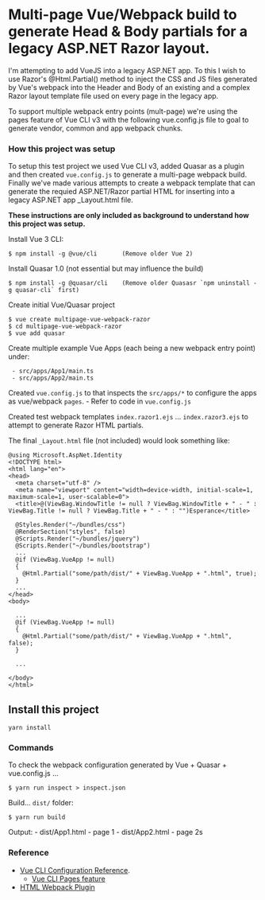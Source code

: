 # Multi-page Vue/Webpack build to generate Head & Body partials for a legacy ASP.NET Razor layout.

I'm attempting to add VueJS into a legacy ASP.NET app. To this I wish to use Razor's @Html.Partial() method to inject the CSS and JS files generated by Vue's webpack into the Header and Body of an existing and a complex Razor layout template file used on every page in the legacy app.

To support multiple webpack entry points (mult-page) we're using the pages feature of Vue CLI v3 with the following vue.config.js file to goal to generate vendor, common and app webpack chunks.

### How this project was setup

To setup this test project we used Vue CLI v3, added Quasar as a plugin and then created `vue.config.js` to generate a multi-page webpack build.   Finally we've made various attempts to create a webpack template that can generate the requied ASP.NET/Razor partial HTML for inserting into a legacy ASP.NET app _Layout.html file.

**These instructions are only included as background to understand how this project was setup.**

Install Vue 3 CLI:

    $ npm install -g @vue/cli       (Remove older Vue 2)

Install Quasar 1.0 (not essential but may influence the build)

    $ npm install -g @quasar/cli    (Remove older Quasasr `npm uninstall -g quasar-cli` first)

Create initial Vue/Quasar project 

    $ vue create multipage-vue-webpack-razor
    $ cd multipage-vue-webpack-razor
    $ vue add quasar

Create multiple example Vue Apps (each being a new webpack entry point) under: 

     - src/apps/App1/main.ts
     - src/apps/App2/main.ts    

Created `vue.config.js` to that inspects the `src/apps/*` to configure the apps as vue/webpack `pages`. 
    - Refer to code in `vue.config.js`
  
Created test webpack templates `index.razor1.ejs` ... `index.razor3.ejs` to attempt to generate Razor HTML partials.

The final `_Layout.html` file (not included)  would look something like:

```cshtml
@using Microsoft.AspNet.Identity
<!DOCTYPE html>
<html lang="en">
<head>
  <meta charset="utf-8" />
  <meta name="viewport" content="width=device-width, initial-scale=1, maximum-scale=1, user-scalable=0">
  <title>@(ViewBag.WindowTitle != null ? ViewBag.WindowTitle + " - " : ViewBag.Title != null ? ViewBag.Title + " - " : "")Esperance</title>

  @Styles.Render("~/bundles/css")
  @RenderSection("styles", false)
  @Scripts.Render("~/bundles/jquery")
  @Scripts.Render("~/bundles/bootstrap")
  ...
  @if (ViewBag.VueApp != null)
  {
    @Html.Partial("some/path/dist/" + ViewBag.VueApp + ".html", true);
  }
  ...
</head>
<body>

  ...
  @if (ViewBag.VueApp != null)
  {
    @Html.Partial("some/path/dist/" + ViewBag.VueApp + ".html", false);
  }

  ...

</body>
</html>

```
         

## Install this project 

```
yarn install
```

### Commands

To check the webpack configuration generated by Vue + Quasar + vue.config.js ...

    $ yarn run inspect > inspect.json

Build...  `dist/` folder:

    $ yarn run build

Output: 
    - dist/App1.html  - page 1
    - dist/App2.html  - page 2s

### Reference

- [Vue CLI Configuration Reference](https://cli.vuejs.org/config/).
  - [Vue CLI Pages feature](https://cli.vuejs.org/config/#pages)
- [HTML Webpack Plugin](https://github.com/jantimon/html-webpack-plugin)
